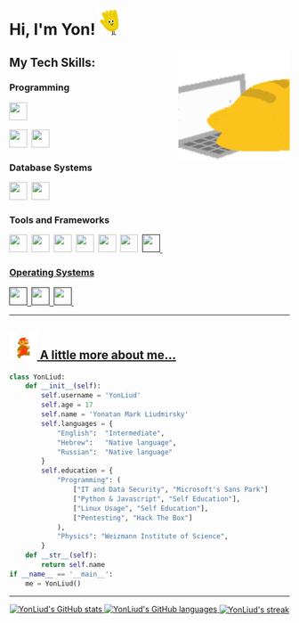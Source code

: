 <!-- ### Hello World! <img src="wave.gif" width="25px"/> -->

<p align="left">

# Hi, I'm Yon! <img src="wave.gif" width="50px"/>

<!--### ⚙️ Current Big Project: [Auto Crypto Trader](https://github.com/YonLiud/Auto-Crypto-Trader) -->



</p>
<img align="right" width="200" height="200" src="820347329886289950.gif">

## My Tech Skills:

### Programming

<img height="32" width="32" src="https://icongr.am/devicon/python-original.svg?size=128&color=currentColor" />&nbsp;
<!-- <img height="32" width="32" src="https://icongr.am/devicon/javascript-original.svg?size=128&color=currentColor" />&nbsp; -->
<img height="32" width="32" src="https://icongr.am/devicon/csharp-original.svg?size=128&color=currentColor" />&nbsp;
<img height="32" width="32" src="https://icongr.am/devicon/cplusplus-original.svg?size=128&color=currentColor" />&nbsp;

### Database Systems

<img height="32" width="32" src="https://icongr.am/devicon/mysql-original-wordmark.svg?size=128&color=currentColor" />&nbsp;
<img height="32" width="32" src="https://icongr.am/devicon/postgresql-original.svg?size=128&color=currentColor" />&nbsp;

### Tools and Frameworks

<img height="32" width="32" src="https://icongr.am/devicon/docker-original.svg?size=128&color=currentColor" />&nbsp;
<img height="32" width="32" src="https://icongr.am/devicon/nginx-original.svg?size=128&color=currentColor" />&nbsp;
<img height="32" width="32" src="https://icongr.am/devicon/nodejs-original.svg?size=128&color=currentColor" />&nbsp;
<img height="32" width="32" src="https://icongr.am/devicon/dot-net-original-wordmark.svg?size=128&color=currentColor" />&nbsp;
<img height="32" width="32" src="https://icongr.am/devicon/react-original-wordmark.svg?size=128&color=currentColor" />&nbsp;
<img height="32" width="32" src="https://icongr.am/devicon/electron-original.svg?size=128&color=currentColor" />&nbsp;
<a href=""><img height="32" width="32" src="https://img.icons8.com/color/452/fivem.png" />&nbsp;

### Operating Systems

<img height="32" width="32" src="https://icongr.am/material/ubuntu.svg?size=128&color=currentColor" />&nbsp;
<img height="32" width="32" src="https://icongr.am/devicon/windows8-original.svg?size=128&color=currentColor" />&nbsp;
<img height="32" width="32" src="https://icongr.am/simple/archlinux.svg?size=128&color=currentColor" />&nbsp; 

<hr>

## <img src="mario.gif" width="50px"/> A little more about me...

```py
class YonLiud:
    def __init__(self):
        self.username = 'YonLiud'
        self.age = 17
        self.name = 'Yonatan Mark Liudmirsky'
        self.languages = {
            "English":  "Intermediate",
            "Hebrew":   "Native language",
            "Russian":  "Native language"
        }
        self.education = {
            "Programming": (
                ["IT and Data Security", "Microsoft's Sans Park"]
                ["Python & Javascript", "Self Education"],
                ["Linux Usage", "Self Education"],
                ["Pentesting", "Hack The Box"]
            ),
            "Physics": "Weizmann Institute of Science",
        }
    def __str__(self):
        return self.name
if __name__ == '__main__':
    me = YonLiud()
```


<hr>

<p align="center">
    
<!-- [![DOD Badge](https://img.shields.io/badge/TEAM-ALTAB%20DEVELOPMENTS-fff200?style=for-the-badge)](https://github.com/alTab-Developments) -->
    
  <a href="https://github.com/YonLiud">
    <img src="https://github-readme-stats.vercel.app/api?username=YonLiud&hide_border=true&show_icons=true" alt="YonLiud's GitHub stats">
    <img src="https://github-readme-stats.vercel.app/api/top-langs/?username=YonLiud&hide_border=true&layout=compact" alt="YonLiud's GitHub languages">
    <img align="center" src="https://github-readme-streak-stats.herokuapp.com/?user=yonliud&" alt="YonLiud's streak" />
  </a>
</p>

